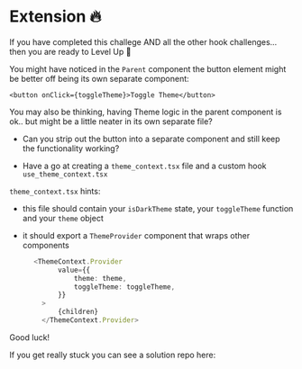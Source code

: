 # Extension 🔥

If you have completed this challege AND all the other hook challenges... then you are ready to Level Up 💪

You might have noticed in the `Parent` component the button element might be better off being its own separate component: 

`<button onClick={toggleTheme}>Toggle Theme</button>`

You may also be thinking, having Theme logic in the parent component is ok.. but might be a little neater in its own separate file?

- Can you strip out the button into a separate component and still keep the functionality working?

- Have a go at creating a `theme_context.tsx` file and a custom hook `use_theme_context.tsx`

`theme_context.tsx` hints:

- this file should contain your `isDarkTheme` state, your `toggleTheme` function and your `theme` object

- it should export a `ThemeProvider` component that wraps other components

```TypeScript
      <ThemeContext.Provider
            value={{
                theme: theme,
                toggleTheme: toggleTheme,
            }}
        >
            {children}
        </ThemeContext.Provider>

```

Good luck!

If you get really stuck you can see a solution repo here:

